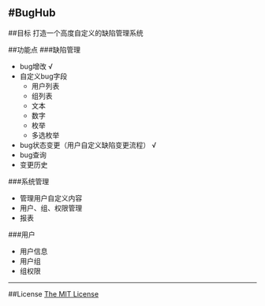 #BugHub
----------
##目标
	打造一个高度自定义的缺陷管理系统

##功能点
###缺陷管理
* bug增改 √
* 自定义bug字段
	*  用户列表
	*  组列表
	*  文本
	*  数字
	*  枚举
	*  多选枚举
* bug状态变更（用户自定义缺陷变更流程） √  
* bug查询
* 变更历史

###系统管理
* 管理用户自定义内容
* 用户、组、权限管理
* 报表

###用户
* 用户信息
* 用户组
* 组权限 

----------
##License
[The MIT License](https://github.com/binzh/bughub/blob/master/LICENSE)